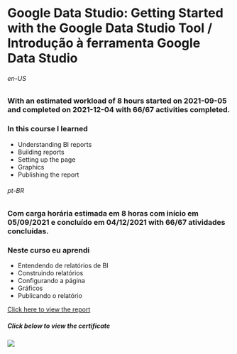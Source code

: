 # Google Data Studio: Getting Started with the Google Data Studio Tool / Introdução à ferramenta Google Data Studio

###### en-US
### With an estimated workload of 8 hours started on 2021-09-05 and completed on 2021-12-04 with 66/67 activities completed.
### In this course I learned
* Understanding BI reports
* Building reports
* Setting up the page
* Graphics
* Publishing the report

###### pt-BR
### Com carga horária estimada em 8 horas com início em 05/09/2021 e concluído em 04/12/2021 with 66/67 atividades concluídas.

### Neste curso eu aprendi
* Entendendo de relatórios de BI
* Construindo relatórios
* Configurando a página
* Gráficos
* Publicando o relatório

[Click here to view the report](https://datastudio.google.com/s/rTz8FVji6QE)

##### Click below to view the certificate
[![](https://cdn4.iconfinder.com/data/icons/business-1221/24/Certificate-64.png)](https://cursos.alura.com.br/certificate/1e448c9e-9ad1-456c-add2-3c5c51933a4b)
